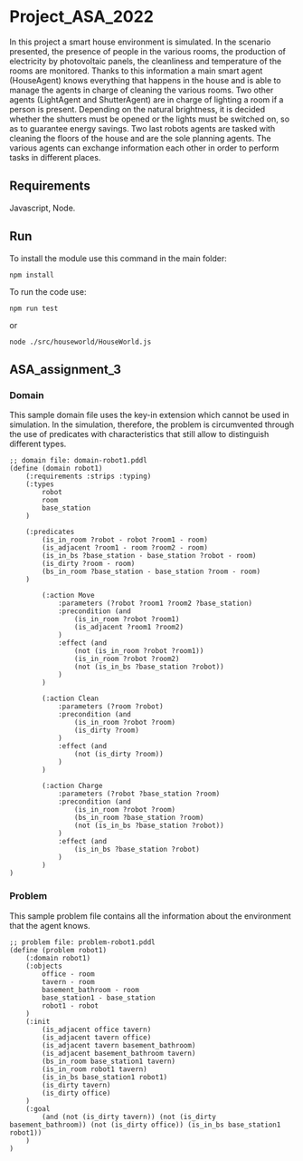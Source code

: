 # Project_ASA_2022

In this project a smart house environment is simulated. In the scenario presented, the presence of people in the various rooms, the production of electricity by photovoltaic panels, the cleanliness and temperature of the rooms
are monitored. Thanks to this information a main smart agent (HouseAgent)
knows everything that happens in the house and is able to manage the agents
in charge of cleaning the various rooms. Two other agents (LightAgent and
ShutterAgent) are in charge of lighting a room if a person is present. Depending on the natural brightness, it is decided whether the shutters must be opened
or the lights must be switched on, so as to guarantee energy savings. Two last
robots agents are tasked with cleaning the floors of the house and are the sole
planning agents. The various agents can exchange information each other in
order to perform tasks in different places.

## Requirements

Javascript, Node.

## Run

To install the module use this command in the main folder:
```
npm install
```
To run the code use:
```
npm run test
```
or 
```
node ./src/houseworld/HouseWorld.js
```

## ASA_assignment_3

### Domain
This sample domain file uses the key-in extension which cannot be used in simulation. In the simulation, therefore, the problem is circumvented through the use of predicates with characteristics that still allow to distinguish different types.

```
;; domain file: domain-robot1.pddl
(define (domain robot1)
    (:requirements :strips :typing)
    (:types
        robot
        room 
        base_station 
    )
    
    (:predicates
        (is_in_room ?robot - robot ?room1 - room)
        (is_adjacent ?room1 - room ?room2 - room)
        (is_in_bs ?base_station - base_station ?robot - room)
        (is_dirty ?room - room)
        (bs_in_room ?base_station - base_station ?room - room)              
    )
    
        (:action Move
            :parameters (?robot ?room1 ?room2 ?base_station)
            :precondition (and
                (is_in_room ?robot ?room1)
                (is_adjacent ?room1 ?room2)
            )
            :effect (and
                (not (is_in_room ?robot ?room1))
                (is_in_room ?robot ?room2)
                (not (is_in_bs ?base_station ?robot))
            )
        )
        
        (:action Clean
            :parameters (?room ?robot)
            :precondition (and
                (is_in_room ?robot ?room)
                (is_dirty ?room)
            )
            :effect (and
                (not (is_dirty ?room))
            )
        )
        
        (:action Charge
            :parameters (?robot ?base_station ?room)
            :precondition (and
                (is_in_room ?robot ?room)
                (bs_in_room ?base_station ?room)
                (not (is_in_bs ?base_station ?robot))
            )
            :effect (and
                (is_in_bs ?base_station ?robot)
            )
        )
)
```
### Problem
This sample problem file contains all the information about the environment that the agent knows.

```
;; problem file: problem-robot1.pddl
(define (problem robot1)
    (:domain robot1)
    (:objects
        office - room
        tavern - room
        basement_bathroom - room
        base_station1 - base_station
        robot1 - robot
    )
    (:init
        (is_adjacent office tavern)
        (is_adjacent tavern office)
        (is_adjacent tavern basement_bathroom)
        (is_adjacent basement_bathroom tavern)
        (bs_in_room base_station1 tavern)
        (is_in_room robot1 tavern)
        (is_in_bs base_station1 robot1)
        (is_dirty tavern)
        (is_dirty office)
    )
    (:goal
        (and (not (is_dirty tavern)) (not (is_dirty basement_bathroom)) (not (is_dirty office)) (is_in_bs base_station1 robot1))
    )
)
```

